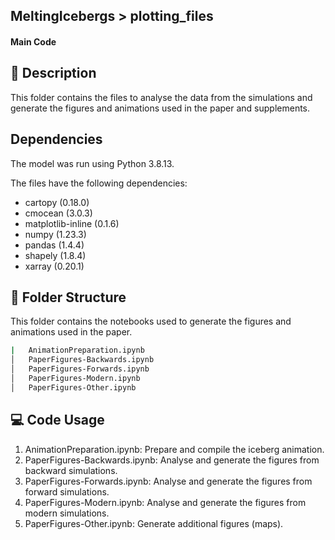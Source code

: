 ## MeltingIcebergs > plotting_files

#### Main Code
## :page_with_curl: Description
This folder contains the files to analyse the data from the simulations and generate the figures and animations used in the paper and supplements.

## Dependencies
The model was run using Python 3.8.13.

The files have the following dependencies:
* cartopy (0.18.0)
* cmocean (3.0.3)
* matplotlib-inline (0.1.6)
* numpy (1.23.3)
* pandas (1.4.4)
* shapely (1.8.4)
* xarray (0.20.1)


## :file_folder: Folder Structure
This folder contains the notebooks used to generate the figures and animations used in the paper.

```bash
|   AnimationPreparation.ipynb
│   PaperFigures-Backwards.ipynb
│   PaperFigures-Forwards.ipynb
│   PaperFigures-Modern.ipynb
│   PaperFigures-Other.ipynb

```

## :computer: Code Usage
1) AnimationPreparation.ipynb: Prepare and compile the iceberg animation.
2) PaperFigures-Backwards.ipynb: Analyse and generate the figures from backward simulations.
2) PaperFigures-Forwards.ipynb: Analyse and generate the figures from forward simulations.
2) PaperFigures-Modern.ipynb: Analyse and generate the figures from modern simulations.
2) PaperFigures-Other.ipynb: Generate additional figures (maps).
